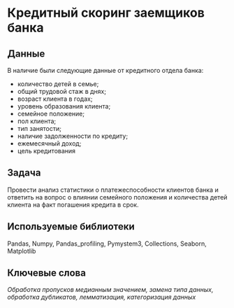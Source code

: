 # Кредитный скоринг заемщиков банка

## Данные
В наличие были следующие данные от кредитного отдела банка:
- количество детей в семье;
- общий трудовой стаж в днях;
- возраст клиента в годах;
- уровень образования клиента;
- семейное положение;
- пол клиента;
- тип занятости;
- наличие задолженности по кредиту;
- ежемесячный доход;
- цель кредитования

## Задача
Провести анализ статистики о платежеспособности клиентов банка и ответить на вопрос о влиянии семейного положения и количества детей клиента на факт погашения кредита в срок.

## Используемые библиотеки
Pandas, Numpy, Pandas_profiling, Pymystem3, Collections, Seaborn, Matplotlib

## Ключевые слова
*Обработка пропусков медианным значением, замена типа данных, обработка дубликатов, лемматизация, категоризация данных*
